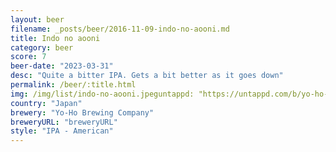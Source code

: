 ```yaml
---
layout: beer
filename: _posts/beer/2016-11-09-indo-no-aooni.md
title: Indo no aooni
category: beer
score: 7
beer-date: "2023-03-31"
desc: "Quite a bitter IPA. Gets a bit better as it goes down"
permalink: /beer/:title.html
img: /img/list/indo-no-aooni.jpeguntappd: "https://untappd.com/b/yo-ho-brewing-company-aooni---/48217"
country: "Japan"
brewery: "Yo-Ho Brewing Company"
breweryURL: "breweryURL"
style: "IPA - American"
---
```

